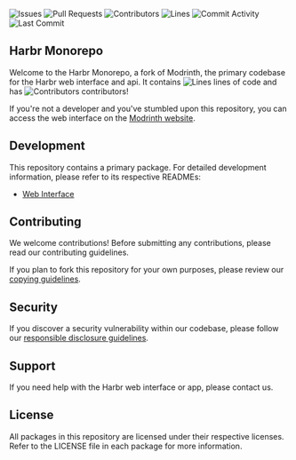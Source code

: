 ![Issues](https://img.shields.io/github/issues-raw/harbr-platform/code?color=c78aff&label=issues&style=for-the-badge)
![Pull Requests](https://img.shields.io/github/issues-pr-raw/harbr-platform/code?color=c78aff&label=PRs&style=for-the-badge)
![Contributors](https://img.shields.io/github/contributors/harbr-platform/code?color=c78aff&label=contributors&style=for-the-badge)
![Lines](https://img.shields.io/endpoint?url=https://ghloc.vercel.app/api/harbr-platform/code/badge?style=flat&logoColor=white&color=c78aff&style=for-the-badge)
![Commit Activity](https://img.shields.io/github/commit-activity/m/harbr-platform/code?color=c78aff&label=commits&style=for-the-badge)
![Last Commit](https://img.shields.io/github/last-commit/harbr-platform/code?color=c78aff&label=last%20commit&style=for-the-badge)

## Harbr Monorepo

Welcome to the Harbr Monorepo, a fork of Modrinth, the primary codebase for the Harbr web interface and api. It contains ![Lines](https://img.shields.io/endpoint?url=https://ghloc.vercel.app/api/modrinth/olympus/badge?logoColor=white&color=black&label=) lines of code and has ![Contributors](https://img.shields.io/github/contributors/harbr-platform/code?color=black&label=) contributors!

If you're not a developer and you've stumbled upon this repository, you can access the web interface on the [Modrinth website](https://harbr.dev).

## Development

This repository contains a primary package. For detailed development information, please refer to its respective READMEs:

- [Web Interface](apps/frontend/README.md)

## Contributing

We welcome contributions! Before submitting any contributions, please read our contributing guidelines.

If you plan to fork this repository for your own purposes, please review our [copying guidelines](COPYING.md).

## Security

If you discover a security vulnerability within our codebase, please follow our [responsible disclosure guidelines](https://harbr.dev/legal/security).

## Support

If you need help with the Harbr web interface or app, please contact us.

## License

All packages in this repository are licensed under their respective licenses. Refer to the LICENSE file in each package for more information.
